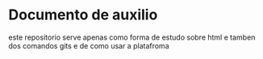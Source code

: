 # Documento de auxilio 
este repositorio serve apenas como forma de estudo sobre html e tamben dos comandos gits e de como usar a platafroma 
